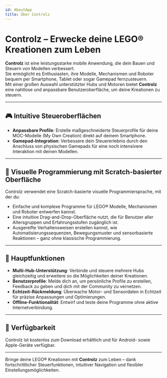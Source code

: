 ```yaml
---
id: AboutApp
title: Über Controlz
---
```


# Controlz – Erwecke deine LEGO® Kreationen zum Leben

**Controlz** ist eine leistungsstarke mobile Anwendung, die dein Bauen und Steuern von Modellen verbessert.  
Sie ermöglicht es Enthusiasten, ihre Modelle, Mechanismen und Roboter bequem per Smartphone, Tablet oder sogar Gamepad fernzusteuern.  
Mit einer großen Auswahl unterstützter Hubs und Motoren bietet **Controlz** eine nahtlose und anpassbare Benutzeroberfläche, um deine Kreationen zu steuern.

---

## 🎮 Intuitive Steueroberflächen

- **Anpassbare Profile**: Erstelle maßgeschneiderte Steuerprofile für deine MOC-Modelle (My Own Creation) direkt auf deinem Smartphone.  
- **Gamepad-Integration**: Verbessere dein Steuererlebnis durch den Anschluss von physischen Gamepads für eine noch intensivere Interaktion mit deinen Modellen.

---

## 🧱 Visuelle Programmierung mit Scratch-basierter Oberfläche

Controlz verwendet eine Scratch-basierte visuelle Programmiersprache, mit der du:

- Einfache und komplexe Programme für LEGO® Modelle, Mechanismen und Roboter entwerfen kannst.  
- Eine intuitive Drag-and-Drop-Oberfläche nutzt, die für Benutzer aller Altersgruppen und Erfahrungsstufen zugänglich ist.  
- Ausgereifte Verhaltensweisen erstellen kannst, wie Automatisierungssequenzen, Bewegungsmuster und sensorbasierte Reaktionen – ganz ohne klassische Programmierung.

---

## 🌟 Hauptfunktionen

- **Multi-Hub-Unterstützung**: Verbinde und steuere mehrere Hubs gleichzeitig und erweitere so die Möglichkeiten deiner Kreationen.  
- **Benutzerprofile**: Melde dich an, um persönliche Profile zu erstellen, Feedback zu geben und dich mit der Community zu vernetzen.  
- **Echtzeit-Rückmeldung**: Überwache Motor- und Sensordaten in Echtzeit für präzise Anpassungen und Optimierungen.  
- **Offline-Funktionalität**: Entwirf und teste deine Programme ohne aktive Internetverbindung.

---

## 📱 Verfügbarkeit

Controlz ist kostenlos zum Download erhältlich und für Android- sowie Apple-Geräte verfügbar.

---

Bringe deine LEGO® Kreationen mit **Controlz** zum Leben – dank fortschrittlicher Steuerfunktionen, intuitiver Navigation und flexibler Einstellungsmöglichkeiten.